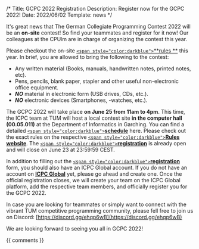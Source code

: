 /*
Title: GCPC 2022 Registration
Description: Register now for the GCPC 2022!
Date: 2022/06/02
Template: news
*/

It's great news that The German Collegiate Programming Contest 2022 will be an **on-site** contest! So find your teammates and register for it now! Our colleagues at the CPUlm are in charge of organizing the contest this year. 

Please checkout the on-site [`<span style="color:darkblue">`**rules **](https://gcpc.nwerc.eu/rules) this year. In brief, you are allowed to bring the following to the contest:

* Any written material (Books, manuals, handwritten notes, printed notes, etc).
* Pens, pencils, blank paper, stapler and other useful non-electronic office equipment.
* ***NO*** material in electronic form (USB drives, CDs, etc.).
* ***NO*** electronic devices (Smartphones, -watches, etc.).

The GCPC 2022 will take place **on June 25 from 11am to 4pm**. This time, the ICPC team at TUM will host a local contest site **in the computer hall (00.05.011)** at the Department of Informatics in Garching. You can find a detailed [`<span style="color:darkblue">`**schedule**](https://gcpc.nwerc.eu/schedule) here. Please check out the exact rules on the respective [`<span style="color:darkblue">`**Rules website**](https://gcpc.nwerc.eu/rules). The [`<span style="color:darkblue">`**registration**](https://gcpc.nwerc.eu/signup) is already open and will close on June 23 at 23:59:59 CEST.

In addition to filling out the [`<span style="color:darkblue">`**registration**](https://gcpc.nwerc.eu/signup) form, you should also have an ICPC Global account. If you do not have an account on [**ICPC Global**](https://icpc.global/) yet, please go ahead and create one. Once the official registration closes, we will create your team on the ICPC Global platform, add the respective team members, and officially register you for the GCPC 2022.

In case you are looking for teammates or simply want to connect with the vibrant TUM competitive programming community, please fell free to join us on Discord: [https://discord.gg/ehqp6wB](https://discord.gg/ehqp6wB)

We are looking forward to seeing you all in GCPC 2022!

{{ comments }}
